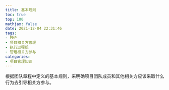 ```yaml
---
title: 基本规则
toc: true
top: 100
mathjax: false
date: 2021-12-04 22:31:46
tags:
- PMP
- 项目相关方管理
- 执行过程组
- 管理相关方参与
categories:
- 项目管理知识
---
```

根据团队章程中定义的基本规则，来明确项目团队成员和其他相关方应该采取什么行为去引导相关方参与。
